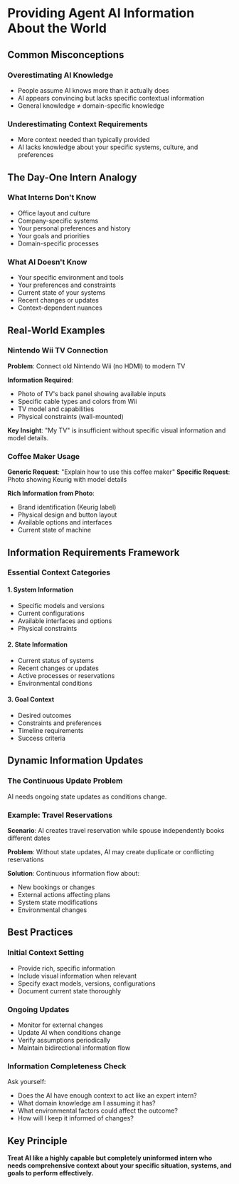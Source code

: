 # Providing Agent AI Information About the World

## Common Misconceptions

### Overestimating AI Knowledge

- People assume AI knows more than it actually does
- AI appears convincing but lacks specific contextual information
- General knowledge ≠ domain-specific knowledge

### Underestimating Context Requirements

- More context needed than typically provided
- AI lacks knowledge about your specific systems, culture, and preferences

## The Day-One Intern Analogy

### What Interns Don't Know

- Office layout and culture
- Company-specific systems
- Your personal preferences and history
- Your goals and priorities
- Domain-specific processes

### What AI Doesn't Know

- Your specific environment and tools
- Your preferences and constraints
- Current state of your systems
- Recent changes or updates
- Context-dependent nuances

## Real-World Examples

### Nintendo Wii TV Connection

**Problem**: Connect old Nintendo Wii (no HDMI) to modern TV

**Information Required**:

- Photo of TV's back panel showing available inputs
- Specific cable types and colors from Wii
- TV model and capabilities
- Physical constraints (wall-mounted)

**Key Insight**: "My TV" is insufficient without specific visual information and model details.

### Coffee Maker Usage

**Generic Request**: "Explain how to use this coffee maker"
**Specific Request**: Photo showing Keurig with model details

**Rich Information from Photo**:

- Brand identification (Keurig label)
- Physical design and button layout
- Available options and interfaces
- Current state of machine

## Information Requirements Framework

### Essential Context Categories

#### 1. System Information

- Specific models and versions
- Current configurations
- Available interfaces and options
- Physical constraints

#### 2. State Information

- Current status of systems
- Recent changes or updates
- Active processes or reservations
- Environmental conditions

#### 3. Goal Context

- Desired outcomes
- Constraints and preferences
- Timeline requirements
- Success criteria

## Dynamic Information Updates

### The Continuous Update Problem

AI needs ongoing state updates as conditions change.

### Example: Travel Reservations

**Scenario**: AI creates travel reservation while spouse independently books different dates

**Problem**: Without state updates, AI may create duplicate or conflicting reservations

**Solution**: Continuous information flow about:

- New bookings or changes
- External actions affecting plans
- System state modifications
- Environmental changes

## Best Practices

### Initial Context Setting

- Provide rich, specific information
- Include visual information when relevant
- Specify exact models, versions, configurations
- Document current state thoroughly

### Ongoing Updates

- Monitor for external changes
- Update AI when conditions change
- Verify assumptions periodically
- Maintain bidirectional information flow

### Information Completeness Check

Ask yourself:

- Does the AI have enough context to act like an expert intern?
- What domain knowledge am I assuming it has?
- What environmental factors could affect the outcome?
- How will I keep it informed of changes?

## Key Principle

**Treat AI like a highly capable but completely uninformed intern who needs comprehensive context about your specific situation, systems, and goals to perform effectively.**
